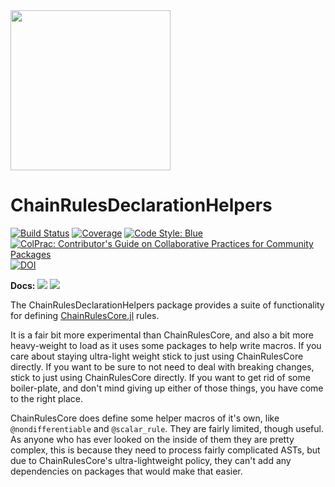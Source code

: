 <img src="https://rawcdn.githack.com/JuliaDiff/ChainRulesCore.jl/b0b8dbf26807f8f6bc1a3c073b6720b8d90a8cd4/docs/src/assets/logo.svg" width="256"/>

# ChainRulesDeclarationHelpers

[![Build Status](https://github.com/JuliaDiff/ChainRulesDeclarationHelpers.jl/workflows/CI/badge.svg)](https://github.com/JuliaDiff/ChainRulesDeclarationHelpers.jl/actions?query=workflow:CI)
[![Coverage](https://codecov.io/gh/JuliaDiff/ChainRulesDeclarationHelpers.jl/branch/master/graph/badge.svg)](https://codecov.io/gh/JuliaDiff/ChainRulesDeclarationHelpers.jl)
[![Code Style: Blue](https://img.shields.io/badge/code%20style-blue-4495d1.svg)](https://github.com/invenia/BlueStyle)
[![ColPrac: Contributor's Guide on Collaborative Practices for Community Packages](https://img.shields.io/badge/ColPrac-Contributor's%20Guide-blueviolet)](https://github.com/SciML/ColPrac)
[![DOI](https://zenodo.org/badge/199721843.svg)](https://zenodo.org/badge/latestdoi/199721843)

**Docs:**
[![](https://img.shields.io/badge/docs-master-blue.svg)](https://juliadiff.org/ChainRulesDeclarationHelpers.jl/dev)
[![](https://img.shields.io/badge/docs-stable-blue.svg)](https://juliadiff.org/ChainRulesDeclarationHelpers.jl/stable)

The ChainRulesDeclarationHelpers package provides a suite of functionality for defining [ChainRulesCore.jl](https://github.com/JuliaDiff/ChainRulesCore.jl) rules.

It is a fair bit more experimental than ChainRulesCore, and also a bit more heavy-weight to load as it uses some packages to help write macros.
If you care about staying ultra-light weight stick to just using ChainRulesCore directly.
If you want to be sure to not need to deal with breaking changes, stick to just using ChainRulesCore directly.
If you want to get rid of some boiler-plate, and don't mind giving up either of those things, you have come to the right place.

ChainRulesCore does define some helper macros of it's own, like `@nondifferentiable` and `@scalar_rule`.
They are fairly limited, though useful.
As anyone who has ever looked on the inside of them they are pretty complex, this is because they need to process fairly complicated ASTs, but due to ChainRulesCore's ultra-lightweight policy, they can't add any dependencies on packages that would make that easier.